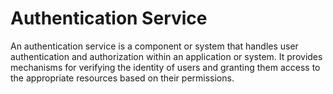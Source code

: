 # Authentication Service
An authentication service is a component or system that handles user authentication and authorization within an application or system. It provides mechanisms for verifying the identity of users and granting them access to the appropriate resources based on their permissions.
